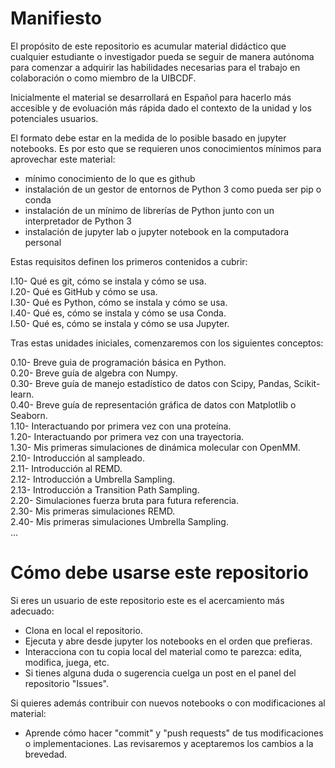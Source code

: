 # Manifiesto

El propósito de este repositorio es acumular material didáctico que cualquier estudiante o
investigador pueda se seguir de manera autónoma para comenzar a adquirir las habilidades necesarias
para el trabajo en colaboración o como miembro de la UIBCDF.

Inicialmente el material se desarrollará en Español para hacerlo más accesible y de evoluación más
rápida dado el contexto de la unidad y los potenciales usuarios.

El formato debe estar en la medida de lo posible basado en jupyter notebooks.
Es por esto que se requieren unos conocimientos mínimos para aprovechar este material:

- mínimo conocimiento de lo que es github
- instalación de un gestor de entornos de Python 3 como pueda ser pip o conda
- instalación de un mínimo de librerías de Python junto con un interpretador de Python 3
- instalación de jupyter lab o jupyter notebook en la computadora personal

Estas requisitos definen los primeros contenidos a cubrir:

I.10- Qué es git, cómo se instala y cómo se usa.  
I.20- Qué es GitHub y cómo se usa.  
I.30- Qué es Python, cómo se instala y cómo se usa.  
I.40- Qué es, cómo se instala y cómo se usa Conda.  
I.50- Qué es, cómo se instala y cómo se usa Jupyter.  

Tras estas unidades iniciales, comenzaremos con los siguientes conceptos:

0.10- Breve guia de programación básica en Python.  
0.20- Breve guía de algebra con Numpy.  
0.30- Breve guía de manejo estadístico de datos con Scipy, Pandas, Scikit-learn.  
0.40- Breve guía de representación gráfica de datos con Matplotlib o Seaborn.  
1.10- Interactuando por primera vez con una proteína.  
1.20- Interactuando por primera vez con una trayectoria.  
1.30- Mis primeras simulaciones de dinámica molecular con OpenMM.  
2.10- Introducción al sampleado.  
2.11- Introducción al REMD.  
2.12- Introducción a Umbrella Sampling.  
2.13- Introducción a Transition Path Sampling.  
2.20- Simulaciones fuerza bruta para futura referencia.  
2.30- Mis primeras simulaciones REMD.  
2.40- Mis primeras simulaciones Umbrella Sampling.  
...

# Cómo debe usarse este repositorio

Si eres un usuario de este repositorio este es el acercamiento más adecuado:

- Clona en local el repositorio.
- Ejecuta y abre desde jupyter los notebooks en el orden que prefieras.
- Interacciona con tu copia local del material como te parezca: edita, modifica, juega, etc.
- Si tienes alguna duda o sugerencia cuelga un post en el panel del repositorio "Issues".

Si quieres además contribuir con nuevos notebooks o con modificaciones al material:

- Aprende cómo hacer "commit" y "push requests" de tus modificaciones o implementaciones. Las
  revisaremos y aceptaremos los cambios a la brevedad.


